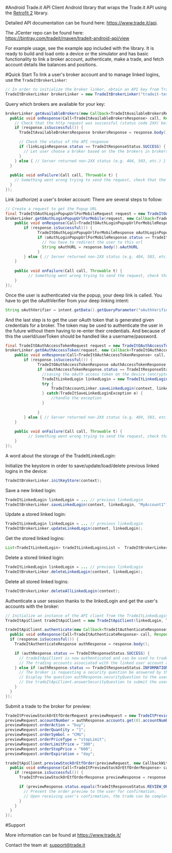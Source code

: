 #Android Trade.it API Client
Android library that wraps the Trade.it API using the [Retrofit 2](http://square.github.io/retrofit/) library.

Detailed API documentation can be found here: https://www.trade.it/api.

The JCenter repo can be found here: https://bintray.com/tradeit/maven/tradeit-android-api/view

For example usage, see the example app included with the library.  It is ready to build and load onto a device or the simulator and has basic functionality to link a broker account, authenticate, make a trade, and fetch account details like balances and positions.

#Quick Start
To link a user's broker account and to manage linked logins, use the `TradeItBrokerLinker`:
```Java
// In order to initialize the broker linker, obtain an API key from Trade.it, or test with "tradeit-test-api-key"
TradeItBrokerLinker brokerLinker = new TradeItBrokerLinker("tradeit-test-api-key", TradeItEnvironment.QA);
```
Query which brokers are available for your key:
```Java
brokerLinker.getAvailableBrokers(new Callback<TradeItAvailableBrokersResponse>() {
  public void onResponse(Call<TradeItAvailableBrokersResponse> call, Response<TradeItAvailableBrokersResponse> response) {
    // Check that the http request was successful (status code 2XX) before proceeding
    if (response.isSuccessful()) {
      TradeItAvailableBrokersResponse brokersResponse = response.body();

      // Check the status of the API response
      if (linkLoginResponse.status == TradeItResponseStatus.SUCCESS) {
        // Let user choose a broker based on the the brokers in brokersResponse.brokerList
      }
    } else { // Server returned non-2XX status (e.g. 404, 503, etc.) }
  }
  
  public void onFailure(Call call, Throwable t) {
    // Something went wrong trying to send the request, check that the device is connected to the internet...
  }
});
```
Link (authorize) a user's broker account: There are several steps to follow:
```Java
// Create a request to get the Popup URL
final TradeItOAuthLoginPopupUrlForMobileRequest request = new TradeItOAuthLoginPopupUrlForMobileRequest(broker, deepLinkCallback);
brokerLinker.getOAuthLoginPopupUrlForMobile(request, new Callback<TradeItOAuthLoginPopupUrlForMobileResponse>() {
    public void onResponse(Call<TradeItOAuthLoginPopupUrlForMobileResponse> call, Response<TradeItOAuthLoginPopupUrlForMobileResponse> response) {
        if (response.isSuccessful()) {
              TradeItOAuthLoginPopupUrlForMobileResponse oAuthLoginPopupUrlForMobileResponse = response.body(); 
              if (oAuthLoginPopupUrlForMobileResponse.status == TradeItResponseStatus.SUCCESS) {
                // You have to redirect the user to this url
                String oAuthURL = response.body().oAuthURL
              }
        } else { // Server returned non-2XX status (e.g. 404, 503, etc.) }
    }
    
    public void onFailure(Call call, Throwable t) {
          // Something went wrong trying to send the request, check that the device is connected to the internet...
    }
});
```
Once the user is authenticated via the popup, your deep link is called.
You have to get the oAuthVerifier from your deep linking intent:
```Java
String oAuthVerifier = intent.getData().getQueryParameter("oAuthVerifier");
```
And the last step is to get the user oAuth token that is generated given credentials for a broker. 
The token may be used to authenticate the user in the future without them having to re-enter their credentials. And because of this the userId/userToken should be handled like a username/password. 
```Java
final TradeItOAuthAccessTokenRequest request = new TradeItOAuthAccessTokenRequest(oAuthVerifier);
brokerLinker.getOAuthAccessToken(request, new Callback<TradeItOAuthAccessTokenResponse>() {
    public void onResponse(Call<TradeItOAuthAccessTokenResponse> call, Response<TradeItOAuthAccessTokenResponse> response) {
        if (response.isSuccessful()) {
              TradeItOAuthAccessTokenResponse oAuthAccessTokenResponse = response.body(); 
              if (oAuthAccessTokenResponse.status == TradeItResponseStatus.SUCCESS) {
                //saving the oAuth access token on the device (encrypted) to be used in the future
                TradeItLinkedLogin linkedLogin = new TradeItLinkedLogin(broker, request, oAuthAccessTokenResponse);
                try {
                    TradeItAccountLinker.saveLinkedLogin(context, linkedLogin, "My account label");
                } catch(TradeItSaveLinkedLoginException e) {
                    //handle the exception
                }
                
              }
        } else { // Server returned non-2XX status (e.g. 404, 503, etc.) }
    }
        
    public void onFailure(Call call, Throwable t) {
          // Something went wrong trying to send the request, check that the device is connected to the internet...
    }
});
```
A word about the storage of the TradeItLinkedLogin:

Initialize the keystore in order to save/update/load/delete previous linked logins in the device:
```Java
TradeItBrokerLinker.initKeyStore(context); 
```
Save a new linked login:
```Java
TradeItLinkedLogin linkedLogin = ... // previous linkedLogin
TradeItBrokerLinker.saveLinkedLogin(context, linkedLogin, "MyAccount1");
```
Update a stored linked login:
```Java
TradeItLinkedLogin linkedLogin = ... // previous linkedLogin
TradeItBrokerLinker.updateLinkedLogin(context, linkedLogin);
```
Get the stored linked logins:
```Java
List<TradeItLinkedLogin> tradeItLinkedLoginsList =  TradeItBrokerLinker.getLinkedLogins(context);
```
Delete a stored linked login:
```Java
TradeItLinkedLogin linkedLogin = ... // previous linkedLogin
TradeItBrokerLinker.deleteLinkedLogin(context, linkedLogin);
```
Delete all stored linked logins:
```Java
TradeItBrokerLinker.deleteAllLinkedLogin(context);
```
Authenticate a user session thanks to the linkedLogin and get the user's accounts with the broker:
```Java
// Initialize an instance of the API client from the TradeItLinkedLogin instance
TradeItApiClient tradeItApiClient = new TradeItApiClient(linkedLogin, TradeItEnvironment.QA);

tradeItApiClient.authenticate(new Callback<TradeItAuthenticateResponse>() {
  public void onResponse(Call<TradeItAuthenticateResponse> call, Response<TradeItAuthenticateResponse> response) {
  if (response.isSuccessful()) {
    TradeItAuthenticateResponse authResponse = response.body();

    if (authResponse.status == TradeItResponseStatus.SUCCESS) {
      // tradeItApiClient is now authenticated and can be used to trade and view account information.
      // The trading accounts associated with the linked user account are available in authResponse.accounts
    } else if (authResponse.status == TradeItResponseStatus.INFORMATION_NEEDED) {
      // The broker is requesting a security question be answered by the user to authenticate.
      // Display the question authResponse.securityQuestion to the user.
      // Use tradeItApiClient.answerSecurityQuestion to submit the user's answer to the broker.
    }
  }
});
```
Submit a trade to the broker for preview:
```Java
TradeItPreviewStockOrEtfOrderRequest previewRequest = new TradeItPreviewStockOrEtfOrderRequest();
previewRequest.accountNumber = authResponse.accounts.get(0).accountNumber;
previewRequest.orderAction = "buy";
previewRequest.orderQuantity = "1";
previewRequest.orderSymbol = "CMG";
previewRequest.orderPriceType = "stopLimit";
previewRequest.orderLimitPrice = "300";
previewRequest.orderStopPrice = "600";
previewRequest.orderExpiration = "day";

tradeItApiClient.previewStockOrEtfOrder(previewRequest, new CallbackWithError<TradeItPreviewStockOrEtfOrderResponse>() {
  public void onResponse(Call<TradeItPreviewStockOrEtfOrderResponse> call, Response<TradeItPreviewStockOrEtfOrderResponse> response) {
    if (response.isSuccessful()) {
      TradeItPreviewStockOrEtfOrderResponse previewResponse = response.body();

      if (previewResponse.status.equals(TradeItResponseStatus.REVIEW_ORDER)) {
        // Present the order preview to the user for confirmation.
        // Upon receiving user's confirmation, the trade can be completed with tradeItApiClient.trade
      }
    }
  }
});
```

#Support

More information can be found at https://www.trade.it/

Contact the team at: support@trade.it
